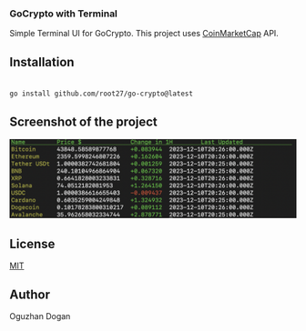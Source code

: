 ### GoCrypto with Terminal

Simple Terminal UI for GoCrypto. This project uses [CoinMarketCap](https://coinmarketcap.com/) API.

## Installation

```bash

go install github.com/root27/go-crypto@latest

```

## Screenshot of the project

![Screenshot](./assets/getAll.png)

## License


[MIT](./LICENSE)


## Author

Oguzhan Dogan





